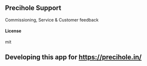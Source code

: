 ## Precihole Support

Commissioning, Service & Customer feedback

#### License

mit

## Developing this app for https://precihole.in/
